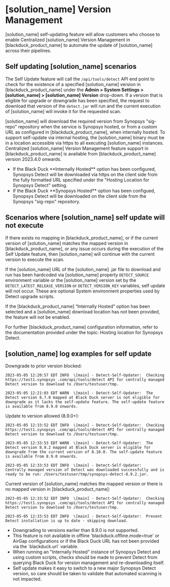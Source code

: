 # [solution_name] Version Management

[solution_name] self-updating feature will allow customers who choose to enable Centralized [solution_name] Version Management in [blackduck_product_name] to automate the update of [solution_name] across their pipelines.

## Self updating [solution_name] scenarios

The Self Update feature will call the `/api/tools/detect` API end point to check for the existence of a specified [solution_name] version in [blackduck_product_name] under the **Admin > System Settings > [solution_name] > [solution_name] Version** drop-down. If a version that is eligible for upgrade or downgrade has been specified, the request to download that version of the `detect.jar` will run and the current execution of [solution_name] will invoke it for the requested scan. 

[solution_name] will download the required version from Synopsys "sig-repo" repository when the service is Synopsys hosted, or from a custom URL as configured in [blackduck_product_name], when internally hosted. To support self-update via internal hosting, the [solution_name] binary must be in a location accessible via https to all executing [solution_name] instances.   
Centralized [solution_name] Version Management feature support in [blackduck_product_name] is available from [blackduck_product_name] version 2023.4.0 onwards.

<!-- Variables do not resolve when in a note format hence the hardcoding below -->
<note type="information">
<ul>
<li>
If the Black Duck **Internally Hosted** option has been configured, Synopsys Detect will be downloaded via https on the client side from the fully formatted URL specified under the "Hosting Location for Synopsys Detect" setting.
<li>
If the Black Duck **Synopsys Hosted** option has been configued, Synopsys Detect will be downloaded on the client side from the Synopsys "sig-repo" repository.
</li>
</ul>
</note>

## Scenarios where [solution_name] self update will not execute

If there exists no mapping in [blackduck_product_name], or if the current version of [solution_name] matches the mapped version in [blackduck_product_name], or any issue occurs during the execution of the Self Update feature, then [solution_name] will continue with the current version to execute the scan.

If the [solution_name] URL of the [solution_name] .jar file to download and run has been hardcoded via [solution_name] property `DETECT_SOURCE` environment variable or the [solution_name] version set by the `DETECT_LATEST_RELEASE_VERSION` or `DETECT_VERSION_KEY` variables, self update will not occur. These are optional System environment properties used by Detect upgrade scripts.

If the [blackduck_product_name] “Internally Hosted” option has been selected and a [solution_name] download location has not been provided, the feature will not be enabled.

For further [blackduck_product_name] configuration information, refer to the documentation provided under the topic:
<xref href="DetectLocation.dita" scope="peer"> Hosting location for Synopsys Detect.
<data name="facets" value="pubname=bd-hub"/>

## [solution_name] log examples for self update

Downgrade to prior version blocked:  

``` 
2023-05-05 12:20:57 EDT INFO  \[main] - Detect-Self-Updater:  Checking https://test1.synopsys‎ .com/api/tools/detect API for centrally managed Detect version to download to /Users/testuser/tmp.   

2023-05-05 12:21:03 EDT WARN  \[main] - Detect-Self-Updater:  The Detect version 8.7.0 mapped at Black Duck server is not eligible for downgrade as it lacks the self-update feature. The self-update feature is available from 8.9.0 onwards.
```

Update to version allowed (8.9.0+):   

```
2023-05-05 12:33:52 EDT INFO  \[main] - Detect-Self-Updater:  Checking https://test1.synopsys‎ .com/api/tools/detect API for centrally managed Detect version to download to /Users/testuser/tmp.  

2023-05-05 12:33:53 EDT WARN  \[main] - Detect-Self-Updater:  The Detect version 8.9.2 mapped at Black Duck server is eligible for downgrade from the current version of 8.10.0. The self-update feature is available from 8.9.0 onwards.

2023-05-05 12:33:53 EDT INFO  \[main] - Detect-Self-Updater:  Centrally managed version of Detect was downloaded successfully and is ready to be run: /Users/testuser/tmp/synopsys-detect-8.9.2.jar.
```

Current version of [solution_name] matches the mapped version or there is no mapped version in [blackduck_product_name]:   

```
2023-05-05 12:33:52 EDT INFO  \[main] - Detect-Self-Updater:  Checking https://test1.synopsys‎ .com/api/tools/detect API for centrally managed Detect version to download to /Users/testuser/tmp.  

2023-05-05 12:33:53 EDT INFO  \[main] - Detect-Self-Updater:  Present Detect installation is up to date - skipping download.
```
<!-- Variables do not resolve when in a note format hence the hardcoding below -->
<note type="important">
<ul>
<li>
Downgrading to versions earlier than 8.9.0 is not supported. 
</li>
<li>  
This feature is not available in offline 'blackduck.offline.mode=true' or AirGap configurations or if the Black Duck URL has not been provided via the `blackduck.url` variable.
<li>
When running an "Internally Hosted" instance of Synopsys Detect and using custom scripts, checks should be made to prevent Detect from querying Black Duck for version management and re-downloading itself.
<li>
Self update makes it easy to switch to a new major Synopsys Detect version, so care should be taken to validate that automated scanning is not impacted.
</li>
</ul>
</note>

